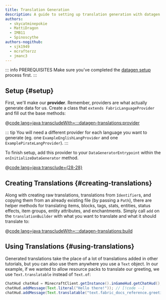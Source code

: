 ```yaml
---
title: Translation Generation
description: A guide to setting up translation generation with datagen.
authors:
  - skycatminepokie
  - MattiDragon
  - IMB11
  - Spinoscythe
authors-nogithub:
  - sjk1949
  - mcrafterzz
  - jmanc3
---
```


::: info PREREQUISITES
Make sure you've completed the [datagen setup](./setup) process first.
:::

## Setup {#setup}

First, we'll make our **provider**. Remember, providers are what actually generate data for us. Create a class that `extends FabricLanguageProvider` and fill out the base methods:

@[code lang=java transcludeWith=:::datagen-translations:provider](@/reference/latest/src/client/java/com/example/docs/datagen/FabricDocsReferenceEnglishLangProvider.java)

::: tip
You will need a different provider for each language you want to generate (eg. one `ExampleEnglishLangProvider` and one `ExamplePirateLangProvider`).
:::

To finish setup, add this provider to your `DataGeneratorEntrypoint` within the `onInitializeDataGenerator` method.

@[code lang=java transclude={28-28}](@/reference/latest/src/client/java/com/example/docs/datagen/FabricDocsReferenceDataGenerator.java)

## Creating Translations {#creating-translations}

Along with creating raw translations, translations from `Identifier`s, and copying them from an already existing file (by passing a `Path`), there are helper methods for translating items, blocks, tags, stats, entities, status effects, item groups, entity attributes, and enchantments. Simply call `add` on the `translationBuilder` with what you want to translate and what it should translate to:

@[code lang=java transcludeWith=:::datagen-translations:build](@/reference/latest/src/client/java/com/example/docs/datagen/FabricDocsReferenceEnglishLangProvider.java)

## Using Translations {#using-translations}

Generated translations take the place of a lot of translations added in other tutorials, but you can also use them anywhere you use a `Text` object. In our example, if we wanted to allow resource packs to translate our greeting, we use `Text.translatable` instead of `Text.of`:

```java
ChatHud chatHud = MinecraftClient.getInstance().inGameHud.getChatHud();
chatHud.addMessage(Text.literal("Hello there!")); // [!code --]
chatHud.addMessage(Text.translatable("text.fabric_docs_reference.greeting")); // [!code ++]
```
